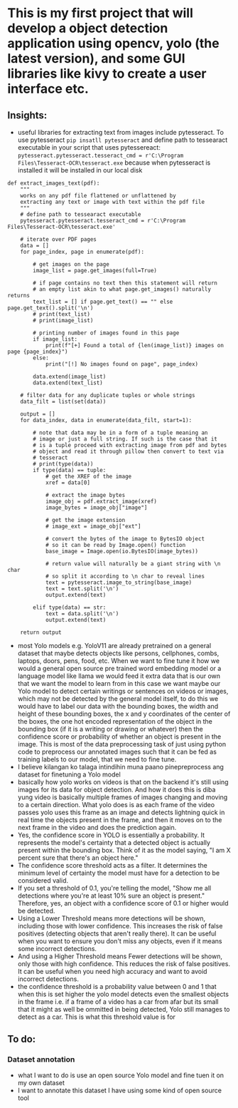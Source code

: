 # This is my first project that will develop a object detection application using opencv, yolo (the latest version), and some GUI libraries like kivy to create a user interface etc.

## Insights:
* useful libraries for extracting text from images include pytesseract. To use pytesseract `pip insatll pytesseract` and define path to tessearact executable in your script that uses pytessereact: `pytesseract.pytesseract.tesseract_cmd = r'C:\Program Files\Tesseract-OCR\tesseract.exe` because when pytesseract is installed it will be installed in our local disk

```
def extract_images_text(pdf):
    """
    works on any pdf file flattened or unflattened by
    extracting any text or image with text within the pdf file
    """
    # define path to tessearact executable
    pytesseract.pytesseract.tesseract_cmd = r'C:\Program Files\Tesseract-OCR\tesseract.exe'

    # iterate over PDF pages
    data = []
    for page_index, page in enumerate(pdf):

        # get images on the page
        image_list = page.get_images(full=True)

        # if page contains no text then this statement will return 
        # an empty list akin to what page.get_images() naturally returns
        text_list = [] if page.get_text() == "" else page.get_text().split('\n')
        # print(text_list)
        # print(image_list)

        # printing number of images found in this page
        if image_list:
            print(f"[+] Found a total of {len(image_list)} images on page {page_index}")
        else:
            print("[!] No images found on page", page_index)

        data.extend(image_list)
        data.extend(text_list)

    # filter data for any duplicate tuples or whole strings
    data_filt = list(set(data))

    output = []
    for data_index, data in enumerate(data_filt, start=1):

        # note that data may be in a form of a tuple meaning an
        # image or just a full string. If such is the case that it
        # is a tuple proceed with extracting image from pdf and bytes
        # object and read it through pillow then convert to text via 
        # tesseract
        # print(type(data))
        if type(data) == tuple:
            # get the XREF of the image
            xref = data[0]

            # extract the image bytes
            image_obj = pdf.extract_image(xref)
            image_bytes = image_obj["image"]

            # get the image extension
            # image_ext = image_obj["ext"]

            # convert the bytes of the image to BytesIO object
            # so it can be read by Image.open() function
            base_image = Image.open(io.BytesIO(image_bytes))

            # return value will naturally be a giant string with \n char
            # so split it according to \n char to reveal lines
            text = pytesseract.image_to_string(base_image)
            text = text.split('\n')
            output.extend(text)

        elif type(data) == str:
            text = data.split('\n')
            output.extend(text)
    
    return output
```

* most Yolo models e.g. YoloV11 are already pretrained on a general dataset that maybe detects objects like persons, cellphones, combs, laptops, doors, pens, food, etc. When we want to fine tune it how we would a general open source pre trained word embedding model or a language model like llama we would feed it extra data that is our own that we want the model to learn from in this case we want maybe our Yolo model to detect certain writings or sentences on videos or images, which may not be detected by the general model itself, to do this we would have to label our data with the bounding boxes, the width and height of these bounding boxes, the x and y coordinates of the center of the boxes, the one hot encoded representation of the object in the bounding box (if it is a writing or drawing or whatever) then the confidence score or probability of whether an object is present in the image. This is most of the data preprocessing task of just using python code to preprocess our annotated images such that it can be fed as training labels to our model, that we need to fine tune.
* I believe kilangan ko talaga intindihin muna paano pinepreprocess ang dataset for finetuning a Yolo model 
* basically how yolo works on videos is that on the backend it's still using images for its data for object detection. And how it does this is diba yung video is basically multiple frames of images changing and moving to a certain direction. What yolo does is as each frame of the video passes yolo uses this frame as an image and detects lightning quick in real time the objects present in the frame, and then it moves on to the next frame in the video and does the prediction again. 
* Yes, the confidence score in YOLO is essentially a probability. It represents the model's certainty that a detected object is actually present within the bounding box. Think of it as the model saying, "I am X percent sure that there's an object here."
* The confidence score threshold acts as a filter. It determines the minimum level of certainty the model must have for a detection to be considered valid.
* If you set a threshold of 0.1, you're telling the model, "Show me all detections where you're at least 10% sure an object is present."
Therefore, yes, an object with a confidence score of 0.1 or higher would be detected.
* Using a Lower Threshold means more detections will be shown, including those with lower confidence. This increases the risk of false positives (detecting objects that aren't really there). It can be useful when you want to ensure you don't miss any objects, even if it means some incorrect detections.
* And using a Higher Threshold means Fewer detections will be shown, only those with high confidence. This reduces the risk of false positives. It can be useful when you need high accuracy and want to avoid incorrect detections.
* the confidence threshold is a probability value between 0 and 1 that when this is set higher the yolo model detects even the smallest objects in the frame i.e. if a frame of a video has a car from afar but its small that it might as well be ommitted in being detected, Yolo still manages to detect as a car. This is what this threshold value is for

## To do:
### Dataset annotation
* what I want to do is use an open source Yolo model and fine tuen it on my own dataset
* I want to annotate this dataset I have using some kind of open source tool